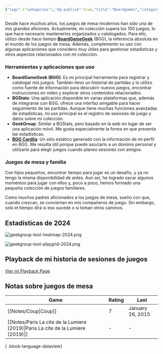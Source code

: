 ```yaml
---
{"tags":["categories"],"dg-publish":true,"title":"Boardgames","category":["[[Topics]]"],"permalink":"/categories/board-games/","dgPassFrontmatter":true,"noteIcon":"default","created":"2025-01-02T16:46:06.000-05:00","updated":"2025-03-11T11:18:01.610-05:00"}
---
```


Desde hace muchos años, los juegos de mesa modernos han sido una de mis grandes aficiones. Actualmente, mi colección supera los 100 juegos, lo que hace necesario mantenerlos organizados y catalogados. Para ello, utilizo desde hace tiempo **[BoardGameGeek](https://www.boardgamegeek.com/)** (BGG), la referencia absoluta en el mundo de los juegos de mesa. Además, complemento su uso con algunas aplicaciones que considero muy útiles para gestionar estadísticas y otros aspectos relacionados con mi colección.

### Herramientas y aplicaciones que uso

- **BoardGameGeek (BGG)**: Es mi principal herramienta para registrar y catalogar mis juegos. También llevo un historial de partidas y lo utilizo como fuente de información para descubrir nuevos juegos, encontrar instrucciones en video y explorar otros contenidos relacionados.
- **BGStats**: Una aplicación disponible en varias plataformas que, además de integrarse con BGG, ofrece una interfaz amigable para hacer seguimiento de las partidas. Aunque tiene muchas funciones avanzadas de estadísticas, mi uso principal es el registro de sesiones de juego y datos sobre mi colección.
- **GeekGroup**: Similar a BGStats, pero basado en la web en lugar de ser una aplicación móvil. Me gusta especialmente la forma en que presenta las estadísticas.
- **[BGG Cardila](https://bgg.cardila.com/)**: Un sitio estático generado con la información de mi perfil en BGG. Me resulta útil porque puedo asociarlo a un dominio personal y utilizarlo para elegir juegos cuando planeo sesiones con amigos.

### Juegos de mesa y familia

Con hijos pequeños, encontrar tiempo para jugar es un desafío, y ya no tengo la misma disponibilidad de antes. Aun así, he logrado sacar algunos momentos para jugar con ellos y, poco a poco, hemos formado una pequeña colección de juegos familiares.

Como muchos padres aficionados a los juegos de mesa, sueño con que, cuando crezcan, se conviertan en mis compañeros de juego. Sin embargo, solo el tiempo dirá si eso sucede o si toman otros caminos.

## Estadísticas de 2024
![geekgroup-tool-heatmap-2024.png](/img/user/Attachment/geekgroup-tool-heatmap-2024.png)

![geekgroup-tool-playgrid-2024.png](/img/user/Attachment/geekgroup-tool-playgrid-2024.png)

## Playback de mi historia de sesiones de juegos 
[Vier mi Playback Page](https://playback.geekgroup.app/cardila)



## Notas sobre juegos de mesa
| Game                                                                                | Rating | Last             |
| ----------------------------------------------------------------------------------- | ------ | ---------------- |
| [[Notes/Coup\|Coup]]                                                             | 7      | January 26, 2015 |
| [[Notes/Paris La cite de la Lumiere (2019)\|Paris La cite de la Lumiere (2019)]] | \-     | \-               |

{ .block-language-dataview}